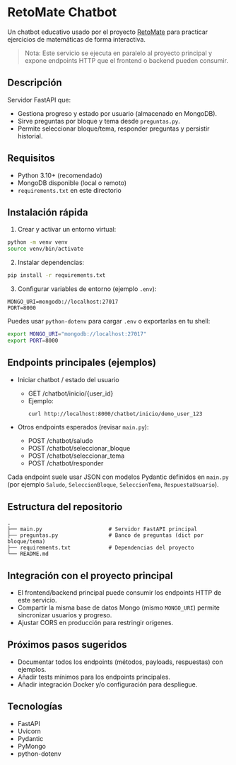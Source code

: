 # RetoMate Chatbot
Un chatbot educativo usado por el proyecto [RetoMate](https://github.com/luisillo2048/RetoMate) para practicar ejercicios de matemáticas de forma interactiva.

> Nota: Este servicio se ejecuta en paralelo al proyecto principal y expone endpoints HTTP que el frontend o backend pueden consumir.

## Descripción
Servidor FastAPI que:

- Gestiona progreso y estado por usuario (almacenado en MongoDB).
- Sirve preguntas por bloque y tema desde `preguntas.py`.
- Permite seleccionar bloque/tema, responder preguntas y persistir historial.

## Requisitos
- Python 3.10+ (recomendado)
- MongoDB disponible (local o remoto)
- `requirements.txt` en este directorio

## Instalación rápida
1. Crear y activar un entorno virtual:

```bash
python -m venv venv
source venv/bin/activate
```

2. Instalar dependencias:

```bash
pip install -r requirements.txt
```

3. Configurar variables de entorno (ejemplo `.env`):

```
MONGO_URI=mongodb://localhost:27017
PORT=8000
```

Puedes usar `python-dotenv` para cargar `.env` o exportarlas en tu shell:

```bash
export MONGO_URI="mongodb://localhost:27017"
export PORT=8000
```

## Endpoints principales (ejemplos)

- Iniciar chatbot / estado del usuario
	- GET /chatbot/inicio/{user_id}
	- Ejemplo:
		```bash
		curl http://localhost:8000/chatbot/inicio/demo_user_123
		```

- Otros endpoints esperados (revisar `main.py`):
	- POST /chatbot/saludo
	- POST /chatbot/seleccionar_bloque
	- POST /chatbot/seleccionar_tema
	- POST /chatbot/responder

Cada endpoint suele usar JSON con modelos Pydantic definidos en `main.py` (por ejemplo `Saludo`, `SeleccionBloque`, `SeleccionTema`, `RespuestaUsuario`).

## Estructura del repositorio
```
.
├── main.py                     # Servidor FastAPI principal
├── preguntas.py                # Banco de preguntas (dict por bloque/tema)
├── requirements.txt            # Dependencias del proyecto
└── README.md
```

## Integración con el proyecto principal
- El frontend/backend principal puede consumir los endpoints HTTP de este servicio.
- Compartir la misma base de datos Mongo (mismo `MONGO_URI`) permite sincronizar usuarios y progreso.
- Ajustar CORS en producción para restringir orígenes.

## Próximos pasos sugeridos
- Documentar todos los endpoints (métodos, payloads, respuestas) con ejemplos.
- Añadir tests mínimos para los endpoints principales.
- Añadir integración Docker y/o configuración para despliegue.

## Tecnologías
- FastAPI
- Uvicorn
- Pydantic
- PyMongo
- python-dotenv